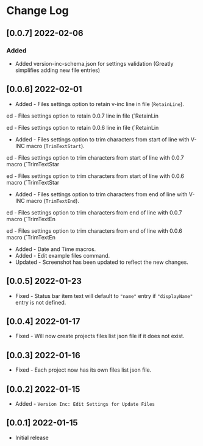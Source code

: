 # Change Log
<!--
## [Unreleased]
### Added
### Changed
### Deprecated
### Removed
### Fixed
### Security
### Updated 
-->

<!-- ## [v-inc] ${YEAR4}-${MONTHNUMBER}-${DATE} -->

## [0.0.7] 2022-02-06
### Added
- Added version-inc-schema.json for settings validation (Greatly simplifies adding new file entries)

## [0.0.6] 2022-02-01
- Added - Files settings option to retain v-inc line in file (`RetainLine`).

ed - Files settings option to retain 0.0.7 line in file (`RetainLin

ed - Files settings option to retain 0.0.6 line in file (`RetainLin
- Added - Files settings option to trim characters from start of line with V-INC macro (`TrimTextStart`).

ed - Files settings option to trim characters from start of line with 0.0.7 macro (`TrimTextStar

ed - Files settings option to trim characters from start of line with 0.0.6 macro (`TrimTextStar
- Added - Files settings option to trim characters from end of line with V-INC macro (`TrimTextEnd`).

ed - Files settings option to trim characters from end of line with 0.0.7 macro (`TrimTextEn

ed - Files settings option to trim characters from end of line with 0.0.6 macro (`TrimTextEn
- Added - Date and Time macros.
- Added - Edit example files command.
- Updated - Screenshot has been updated to reflect the new changes.

## [0.0.5] 2022-01-23
- Fixed - Status bar item text will default to `"name"` entry if `"displayName"` entry is not defined.

## [0.0.4] 2022-01-17
- Fixed - Will now create projects files list json file if it does not exist.

## [0.0.3] 2022-01-16
- Fixed - Each project now has its own files list json file.

## [0.0.2] 2022-01-15
- Added - `Version Inc: Edit Settings for Update Files`

## [0.0.1] 2022-01-15

- Initial release